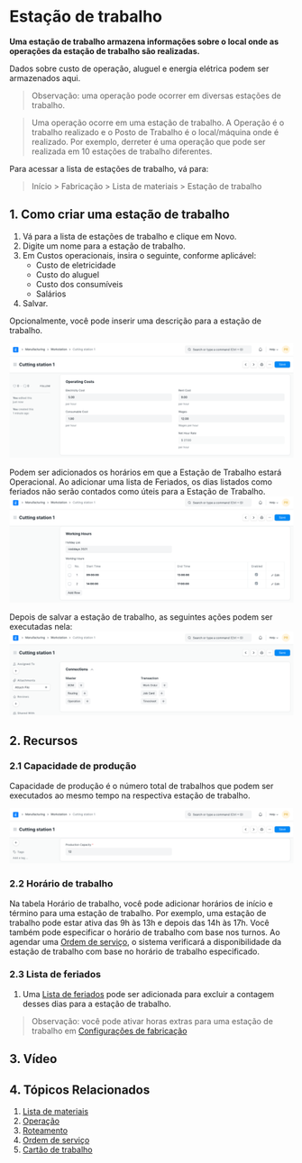 # Estação de trabalho



**Uma estação de trabalho armazena informações sobre o local onde as operações da estação de trabalho são realizadas.**


Dados sobre custo de operação, aluguel e energia elétrica podem ser armazenados aqui.


> Observação: uma operação pode ocorrer em diversas estações de trabalho.


> Uma operação ocorre em uma estação de trabalho. A Operação é o trabalho realizado e o Posto de Trabalho é o local/máquina onde é realizado. Por exemplo, derreter é uma operação que pode ser realizada em 10 estações de trabalho diferentes.


Para acessar a lista de estações de trabalho, vá para:


> Início > Fabricação > Lista de materiais > Estação de trabalho


## 1. Como criar uma estação de trabalho


1. Vá para a lista de estações de trabalho e clique em Novo.
2. Digite um nome para a estação de trabalho.
3. Em Custos operacionais, insira o seguinte, conforme aplicável:
	* Custo de eletricidade
	* Custo do aluguel
	* Custo dos consumíveis
	* Salários
4. Salvar.


Opcionalmente, você pode inserir uma descrição para a estação de trabalho.


![Workstation](/files/workstation.png)


Podem ser adicionados os horários em que a Estação de Trabalho estará Operacional. Ao adicionar uma lista de Feriados, os dias listados como feriados não serão contados como úteis para a Estação de Trabalho.
![Horário da estação de trabalho](/files/workstation-hours.png)


Depois de salvar a estação de trabalho, as seguintes ações podem ser executadas nela:
![Envio da estação de trabalho](/files/workstation-submit.png)


## 2. Recursos


### 2.1 Capacidade de produção


Capacidade de produção é o número total de trabalhos que podem ser executados ao mesmo tempo na respectiva estação de trabalho.


![Ordem de trabalho](/files/work_station_capacity.png)


### 2.2 Horário de trabalho


Na tabela Horário de trabalho, você pode adicionar horários de início e término para uma estação de trabalho. Por exemplo, uma estação de trabalho pode estar ativa das 9h às 13h e depois das 14h às 17h. Você também pode especificar o horário de trabalho com base nos turnos. Ao agendar uma [Ordem de serviço](/docs/pt/manufacturing/work-order), o sistema verificará a disponibilidade da estação de trabalho com base no horário de trabalho especificado. 


### 2.3 Lista de feriados


1. Uma [Lista de feriados](/docs/pt/human-resources/holiday-list) pode ser adicionada para excluir a contagem desses dias para a estação de trabalho.


> Observação: você pode ativar horas extras para uma estação de trabalho em [Configurações de fabricação](/docs/pt/manufacturing/manufacturing-settings)


## 3. Vídeo






## 4. Tópicos Relacionados


1. [Lista de materiais](/docs/pt/manufacturing/bill-of-materials)
2. [Operação](/docs/pt/manufacturing/operation)
3. [Roteamento](/docs/pt/manufacturing/routing)
4. [Ordem de serviço](/docs/pt/manufacturing/work-order)
5. [Cartão de trabalho](/docs/pt/manufacturing/job-card)



